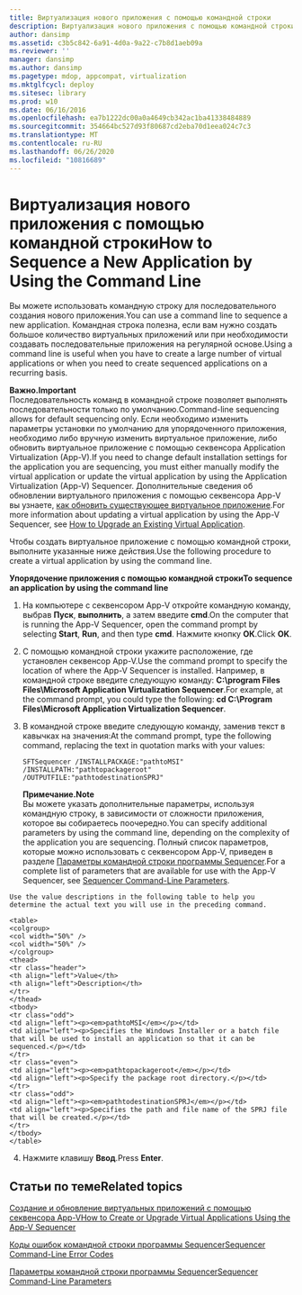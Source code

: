 ```yaml
---
title: Виртуализация нового приложения с помощью командной строки
description: Виртуализация нового приложения с помощью командной строки
author: dansimp
ms.assetid: c3b5c842-6a91-4d0a-9a22-c7b8d1aeb09a
ms.reviewer: ''
manager: dansimp
ms.author: dansimp
ms.pagetype: mdop, appcompat, virtualization
ms.mktglfcycl: deploy
ms.sitesec: library
ms.prod: w10
ms.date: 06/16/2016
ms.openlocfilehash: ea7b1222dc00a0a4649cb342ac1ba41338484889
ms.sourcegitcommit: 354664bc527d93f80687cd2eba70d1eea024c7c3
ms.translationtype: MT
ms.contentlocale: ru-RU
ms.lasthandoff: 06/26/2020
ms.locfileid: "10816689"
---
```

# <span data-ttu-id="992ae-103">Виртуализация нового приложения с помощью командной строки</span><span class="sxs-lookup"><span data-stu-id="992ae-103">How to Sequence a New Application by Using the Command Line</span></span>


<span data-ttu-id="992ae-104">Вы можете использовать командную строку для последовательного создания нового приложения.</span><span class="sxs-lookup"><span data-stu-id="992ae-104">You can use a command line to sequence a new application.</span></span> <span data-ttu-id="992ae-105">Командная строка полезна, если вам нужно создать большое количество виртуальных приложений или при необходимости создавать последовательные приложения на регулярной основе.</span><span class="sxs-lookup"><span data-stu-id="992ae-105">Using a command line is useful when you have to create a large number of virtual applications or when you need to create sequenced applications on a recurring basis.</span></span>

**<span data-ttu-id="992ae-106">Важно.</span><span class="sxs-lookup"><span data-stu-id="992ae-106">Important</span></span>**  
<span data-ttu-id="992ae-107">Последовательность команд в командной строке позволяет выполнять последовательности только по умолчанию.</span><span class="sxs-lookup"><span data-stu-id="992ae-107">Command-line sequencing allows for default sequencing only.</span></span> <span data-ttu-id="992ae-108">Если необходимо изменить параметры установки по умолчанию для упорядоченного приложения, необходимо либо вручную изменить виртуальное приложение, либо обновить виртуальное приложение с помощью секвенсора Application Virtualization (App-V).</span><span class="sxs-lookup"><span data-stu-id="992ae-108">If you need to change default installation settings for the application you are sequencing, you must either manually modify the virtual application or update the virtual application by using the Application Virtualization (App-V) Sequencer.</span></span> <span data-ttu-id="992ae-109">Дополнительные сведения об обновлении виртуального приложения с помощью секвенсора App-V вы узнаете, [как обновить существующее виртуальное приложение](how-to-upgrade-an-existing-virtual-application.md).</span><span class="sxs-lookup"><span data-stu-id="992ae-109">For more information about updating a virtual application by using the App-V Sequencer, see [How to Upgrade an Existing Virtual Application](how-to-upgrade-an-existing-virtual-application.md).</span></span>



<span data-ttu-id="992ae-110">Чтобы создать виртуальное приложение с помощью командной строки, выполните указанные ниже действия.</span><span class="sxs-lookup"><span data-stu-id="992ae-110">Use the following procedure to create a virtual application by using the command line.</span></span>

**<span data-ttu-id="992ae-111">Упорядочение приложения с помощью командной строки</span><span class="sxs-lookup"><span data-stu-id="992ae-111">To sequence an application by using the command line</span></span>**

1.  <span data-ttu-id="992ae-112">На компьютере с секвенсором App-V откройте командную команду, выбрав **Пуск**, **выполнить**, а затем введите **cmd**.</span><span class="sxs-lookup"><span data-stu-id="992ae-112">On the computer that is running the App-V Sequencer, open the command prompt by selecting **Start**, **Run**, and then type **cmd**.</span></span> <span data-ttu-id="992ae-113">Нажмите кнопку **ОК**.</span><span class="sxs-lookup"><span data-stu-id="992ae-113">Click **OK**.</span></span>

2.  <span data-ttu-id="992ae-114">С помощью командной строки укажите расположение, где установлен секвенсор App-V.</span><span class="sxs-lookup"><span data-stu-id="992ae-114">Use the command prompt to specify the location of where the App-V Sequencer is installed.</span></span> <span data-ttu-id="992ae-115">Например, в командной строке введите следующую команду: **C:\\program Files Files\\Microsoft Application Virtualization Sequencer**.</span><span class="sxs-lookup"><span data-stu-id="992ae-115">For example, at the command prompt, you could type the following: **cd C:\\Program Files\\Microsoft Application Virtualization Sequencer**.</span></span>

3.  <span data-ttu-id="992ae-116">В командной строке введите следующую команду, заменив текст в кавычках на значения:</span><span class="sxs-lookup"><span data-stu-id="992ae-116">At the command prompt, type the following command, replacing the text in quotation marks with your values:</span></span>

    `SFTSequencer /INSTALLPACKAGE:"pathtoMSI" /INSTALLPATH:"pathtopackageroot" /OUTPUTFILE:"pathtodestinationSPRJ"`

    **<span data-ttu-id="992ae-117">Примечание.</span><span class="sxs-lookup"><span data-stu-id="992ae-117">Note</span></span>**  
    <span data-ttu-id="992ae-118">Вы можете указать дополнительные параметры, используя командную строку, в зависимости от сложности приложения, которое вы собираетесь поочередно.</span><span class="sxs-lookup"><span data-stu-id="992ae-118">You can specify additional parameters by using the command line, depending on the complexity of the application you are sequencing.</span></span> <span data-ttu-id="992ae-119">Полный список параметров, которые можно использовать с секвенсором App-V, приведен в разделе [Параметры командной строки программы Sequencer](sequencer-command-line-parameters.md).</span><span class="sxs-lookup"><span data-stu-id="992ae-119">For a complete list of parameters that are available for use with the App-V Sequencer, see [Sequencer Command-Line Parameters](sequencer-command-line-parameters.md).</span></span>



~~~
Use the value descriptions in the following table to help you determine the actual text you will use in the preceding command.

<table>
<colgroup>
<col width="50%" />
<col width="50%" />
</colgroup>
<thead>
<tr class="header">
<th align="left">Value</th>
<th align="left">Description</th>
</tr>
</thead>
<tbody>
<tr class="odd">
<td align="left"><p><em>pathtoMSI</em></p></td>
<td align="left"><p>Specifies the Windows Installer or a batch file that will be used to install an application so that it can be sequenced.</p></td>
</tr>
<tr class="even">
<td align="left"><p><em>pathtopackageroot</em></p></td>
<td align="left"><p>Specify the package root directory.</p></td>
</tr>
<tr class="odd">
<td align="left"><p><em>pathtodestinationSPRJ</em></p></td>
<td align="left"><p>Specifies the path and file name of the SPRJ file that will be created.</p></td>
</tr>
</tbody>
</table>
~~~



4. <span data-ttu-id="992ae-120">Нажмите клавишу **Ввод**.</span><span class="sxs-lookup"><span data-stu-id="992ae-120">Press **Enter**.</span></span>

## <span data-ttu-id="992ae-121">Статьи по теме</span><span class="sxs-lookup"><span data-stu-id="992ae-121">Related topics</span></span>


[<span data-ttu-id="992ae-122">Создание и обновление виртуальных приложений с помощью секвенсора App-V</span><span class="sxs-lookup"><span data-stu-id="992ae-122">How to Create or Upgrade Virtual Applications Using the App-V Sequencer</span></span>](how-to-create-or-upgrade-virtual-applications-using--the-app-v-sequencer.md)

[<span data-ttu-id="992ae-123">Коды ошибок командной строки программы Sequencer</span><span class="sxs-lookup"><span data-stu-id="992ae-123">Sequencer Command-Line Error Codes</span></span>](sequencer-command-line-error-codes.md)

[<span data-ttu-id="992ae-124">Параметры командной строки программы Sequencer</span><span class="sxs-lookup"><span data-stu-id="992ae-124">Sequencer Command-Line Parameters</span></span>](sequencer-command-line-parameters.md)









